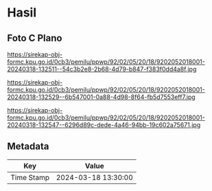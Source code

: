 # Hasil

## Foto C Plano

https://sirekap-obj-formc.kpu.go.id/0cb3/pemilu/ppwp/92/02/05/20/18/9202052018001-20240318-132511--54c3b2e8-2b68-4d79-b847-f383f0dd4a8f.jpg

https://sirekap-obj-formc.kpu.go.id/0cb3/pemilu/ppwp/92/02/05/20/18/9202052018001-20240318-132529--6b547001-0a88-4d98-8f64-fb5d7553eff7.jpg

https://sirekap-obj-formc.kpu.go.id/0cb3/pemilu/ppwp/92/02/05/20/18/9202052018001-20240318-132547--6296d89c-dede-4a46-94bb-19c602a75671.jpg


## Metadata

| Key        | Value               |
| ---------- | ------------------- |
| Time Stamp | 2024-03-18 13:30:00 |



